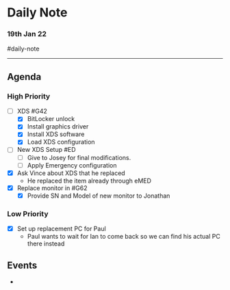 # Daily Note
### 19th Jan 22

#daily-note 

---

## Agenda
### High Priority
- [ ] XDS #G42
	- [x] BitLocker unlock
	- [x] Install graphics driver
	- [x] Install XDS software
	- [x] Load XDS configuration
- [ ] New XDS Setup #ED 
	- [ ] Give to Josey for final modifications.
	- [ ] Apply Emergency configuration
- [x] Ask Vince about XDS that he replaced
	- He replaced the item already through eMED
- [x] Replace monitor in #G62  
	- [x] Provide SN and Model of new monitor to Jonathan

### Low Priority
- [x] Set up replacement PC for Paul
	- Paul wants to wait for Ian to come back so we can find his actual PC there instead

## Events
- 